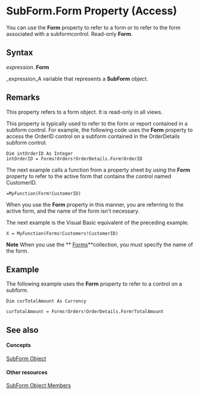 
# SubForm.Form Property (Access)

You can use the  **Form** property to refer to a form or to refer to the form associated with a subformcontrol. Read-only **Form**.


## Syntax

 _expression_. **Form**

 _expression_A variable that represents a  **SubForm** object.


## Remarks

This property refers to a form object. It is read-only in all views.

This property is typically used to refer to the form or report contained in a subform control. For example, the following code uses the  **Form** property to access the OrderID control on a subform contained in the OrderDetails subform control.




```
Dim intOrderID As Integer 
intOrderID = Forms!Orders!OrderDetails.Form!OrderID
```

The next example calls a function from a property sheet by using the  **Form** property to refer to the active form that contains the control named CustomerID.




```
=MyFunction(Form!CustomerID)
```

When you use the  **Form** property in this manner, you are referring to the active form, and the name of the form isn't necessary.

The next example is the Visual Basic equivalent of the preceding example.




```
X = MyFunction(Forms!Customers!CustomerID)
```


 **Note**   When you use the ** [Forms](a41af7be-873c-ef8b-20cd-24b78a25b5ca.md)**collection, you must specify the name of the form.


## Example

The following example uses the  **Form** property to refer to a control on a subform.


```
Dim curTotalAmount As Currency 
 
curTotalAmount = Forms!Orders!OrderDetails.Form!TotalAmount 

```


## See also


#### Concepts


 [SubForm Object](60f961fa-dcf4-e1d1-8c50-9e88963f9dec.md)
#### Other resources


 [SubForm Object Members](328e74d8-0418-968f-faca-3e1b34139f48.md)
